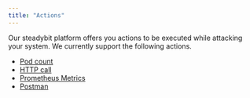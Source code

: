 ```yaml
---
title: "Actions"
---
```

Our steadybit platform offers you actions to be executed while attacking your system.
We currently support the following actions.

* [Pod count](15-actions/10-pod-count)
* [HTTP call](15-actions/20-http-call)
* [Prometheus Metrics](15-actions/30-prometheus)
* [Postman](15-actions/40-postman.md)

